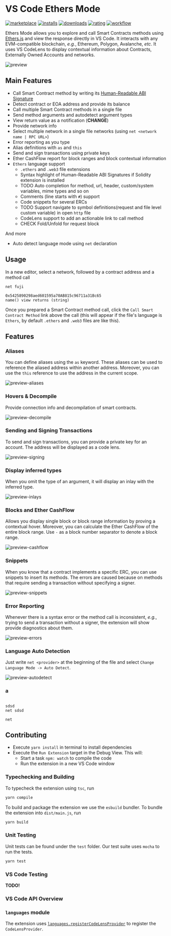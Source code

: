 # VS Code Ethers Mode

[![marketplace](https://vsmarketplacebadges.dev/version-short/acuarica.ethers-mode.png)](https://marketplace.visualstudio.com/items?itemName=acuarica.ethers-mode)
[![installs](https://vsmarketplacebadges.dev/installs-short/acuarica.ethers-mode.png)](https://marketplace.visualstudio.com/items?itemName=acuarica.ethers-mode)
[![downloads](https://vsmarketplacebadges.dev/downloads-short/acuarica.ethers-mode.png)](https://marketplace.visualstudio.com/items?itemName=acuarica.ethers-mode)
[![rating](https://vsmarketplacebadges.dev/rating-star/acuarica.ethers-mode.png)](https://marketplace.visualstudio.com/items?itemName=acuarica.ethers-mode)
[![workflow](https://github.com/acuarica/vscode-ethers/actions/workflows/main.yaml/badge.svg)](https://github.com/acuarica/vscode-ethers/actions)

Ethers Mode allows you to explore and call Smart Contracts methods using [Ethers.js](https://docs.ethers.io/v5/) and view the response directly in VS Code.
It interacts with any EVM-compatible blockchain, _e.g._, Ethereum, Polygon, Avalanche, _etc_.
It uses VS CodeLens to display contextual information about Contracts, Externally Owned Accounts and networks.

![preview](https://user-images.githubusercontent.com/4592980/166147485-ae00599b-d6c0-456b-9777-0a42706cbf9a.gif)

## Main Features

- Call Smart Contract method by writing its [Human-Readable ABI Signature](https://blog.ricmoo.com/human-readable-contract-abis-in-ethers-js-141902f4d917)
- Detect contract or EOA address and provide its balance
- Call multiple Smart Contract methods in a single file
- Send method arguments and autodetect argument types
- View return value as a notification (**CHANGE**)
- Provide network info
- Select multiple network in a single file networks (using `net <network name | RPC URL>`)
- Error reporting as you type
- Alias definitions with `as` and `this`
- Send and sign transactions using private keys
- Ether CashFlow report for block ranges and block contextual information
- `Ethers` language support
  - `.ethers` and `.web3` file extensions
  - Syntax highlight of Human-Readable ABI Signatures if Solidity extension is installed
  - TODO Auto completion for method, url, header, custom/system variables, mime types and so on
  - Comments (line starts with `#`) support
  - Code snippets for several ERCs
  - TODO Support navigate to symbol definitions(request and file level custom variable) in open `http` file
  - CodeLens support to add an actionable link to call method
  - CHECK Fold/Unfold for request block

And more

- Auto detect language mode using `net` declaration

## Usage

In a new editor, select a network, followed by a contract address and a method call

```ethers
net fuji

0x5425890298aed601595a70AB815c96711a31Bc65
name() view returns (string)
```

Once you prepared a Smart Contract method call,
click the `Call Smart Contract Method` link above the call
(this will appear if the file's language is `Ethers`, by default `.ethers` and `.web3` files are like this).

## Features

### Aliases

You can define aliases using the `as` keyword.
These aliases can be used to reference the aliased address within another address.
Moreover, you can use the `this` reference to use the address in the current scope.

![preview-aliases](https://user-images.githubusercontent.com/4592980/166147504-f41a8a57-e628-4ab2-8503-e93eece2406b.gif)

### Hovers & Decompile

Provide connection info and decompilation of smart contracts.

![preview-decompile](https://user-images.githubusercontent.com/4592980/166395723-64519b4a-2648-4e05-aeab-3f2a1c6c3226.gif)

### Sending and Signing Transactions

To send and sign transactions,
you can provide a private key for an account.
The address will be displayed as a code lens.

![preview-signing](https://user-images.githubusercontent.com/4592980/166147513-e9670847-92b1-4380-84b7-d6c03b51e0d4.gif)

### Display inferred types

When you omit the type of an argument, it will display an inlay with the inferred type.

![preview-inlays](https://user-images.githubusercontent.com/4592980/166147364-ddbd652d-e284-4927-85d1-5b92e61c1c1b.gif)

### Blocks and Ether CashFlow

Allows you display single block or block range information by proving a contextual hover.
Moreover, you can calculate the Ether CashFlow of the entire block range.
Use `-` as a block number separator to denote a block range.

![preview-cashflow](https://user-images.githubusercontent.com/4592980/169706483-10d8a1b1-1af1-470f-b76d-35d6dbf6ac05.gif)

### Snippets

When you know that a contract implements a specific ERC,
you can use snippets to insert its methods.
The errors are caused because on methods that require sending a transaction without specifying a signer.

![preview-snippets](https://user-images.githubusercontent.com/4592980/166147529-7302d0bb-a0bd-469c-9f39-3c4b96ab5157.gif)

### Error Reporting

Whenever there is a syntax error or the method call is inconsistent, _e.g._, trying to send a transaction without a signer, the extension will show provide diagnostics about them.

![preview-errors](https://user-images.githubusercontent.com/4592980/166147549-e28da62b-1376-4ee3-97f2-88c511fcb00f.gif)

### Language Auto Detection

Just write `net <provider>` at the beginning of the file and select
`Change Language Mode -> Auto Detect`.

![preview-autodetect](https://user-images.githubusercontent.com/4592980/166147557-c7e516d3-caa9-40bb-821c-d530bf17915c.gif)

### a

```ethers

sdsd
net sdsd

net
```

## Contributing

- Execute `yarn install` in terminal to install dependencies
- Execute the `Run Extension` target in the Debug View.
  This will:
  - Start a task `npm: watch` to compile the code
  - Run the extension in a new VS Code window

### Typechecking and Building

To typecheck the extension using `tsc`, run

```sh
yarn compile
```

To build and package the extension we use the `esbuild` bundler.
To bundle the extension into `dist/main.js`, run

```sh
yarn build
```

### Unit Testing

Unit tests can be found under the `test` folder.
Our test suite uses `mocha` to run the tests.

```sh
yarn test
```

### VS Code Testing

**TODO!**

### VS Code API Overview

### `languages` module

The extension uses [`languages.registerCodeLensProvider`](https://code.visualstudio.com/api/references/vscode-api#languages.registerCodeLensProvider)
to register the `CodeLensProvider`.
